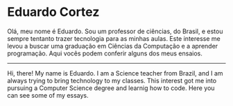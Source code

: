 # Eduardo Cortez

Olá, meu nome é Eduardo. Sou um professor de ciências, do Brasil, e estou sempre tentanto trazer tecnologia para as minhas aulas.
Este interesse me levou a buscar uma graduação em Ciências da Computação e a aprender programação. Aqui vocês podem conferir alguns dos meus ensaios.

---------------------------------------

Hi, there! My name is Eduardo. I am a Science teacher from Brazil, and I am always trying to bring technology to my classes.
This interest got me into pursuing a Computer Science degree and learnig how to code. Here you can see some of my essays.
